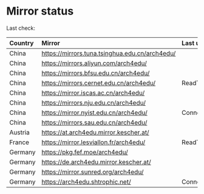 <script src="./time.js"></script>
# Mirror status
Last check: <script type="text/javascript">localize(1759436779.581228);</script>

|Country|Mirror|Last update|
|:------|:-----|:----------|
|China|https://mirrors.tuna.tsinghua.edu.cn/arch4edu/|<script type="text/javascript">localize(1759387405);</script>|
|China|https://mirrors.aliyun.com/arch4edu/|<script type="text/javascript">localize(1759387405);</script>|
|China|https://mirrors.bfsu.edu.cn/arch4edu/|<script type="text/javascript">localize(1759387405);</script>|
|China|https://mirrors.cernet.edu.cn/arch4edu/|ReadTimeout|
|China|https://mirror.iscas.ac.cn/arch4edu/|<script type="text/javascript">localize(1759387405);</script>|
|China|https://mirrors.nju.edu.cn/arch4edu/|<script type="text/javascript">localize(1759344303);</script>|
|China|https://mirror.nyist.edu.cn/arch4edu/|ConnectionError|
|China|https://mirrors.sau.edu.cn/arch4edu/|<script type="text/javascript">localize(1756795646);</script>|
|Austria|https://at.arch4edu.mirror.kescher.at/|<script type="text/javascript">localize(1759387405);</script>|
|France|https://mirror.lesviallon.fr/arch4edu/|ReadTimeout|
|Germany|https://pkg.fef.moe/arch4edu/|<script type="text/javascript">localize(1759387405);</script>|
|Germany|https://de.arch4edu.mirror.kescher.at/|<script type="text/javascript">localize(1759387405);</script>|
|Germany|https://mirror.sunred.org/arch4edu/|<script type="text/javascript">localize(1759387405);</script>|
|Germany|https://arch4edu.shtrophic.net/|ConnectionError|

<script src="./tablefilter/tablefilter.js"></script>
<script src="./table.js"></script>